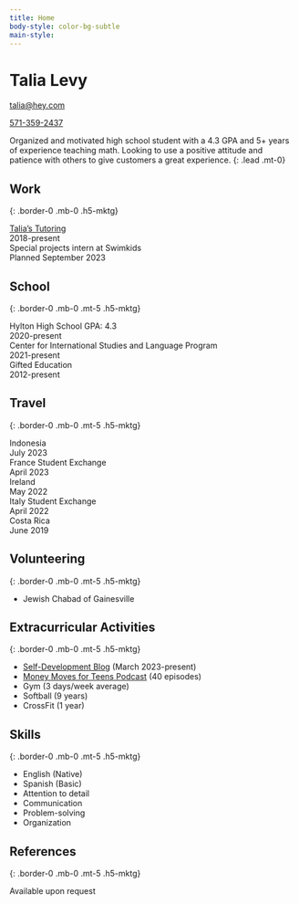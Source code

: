 ```yaml
---
title: Home
body-style: color-bg-subtle
main-style: 
---
```


<div class="container clearfix">
  <div class="col-12 col-md-8 float-left">
    <h1 class="h2-mktg border-0 mb-0 mt-0">Talia Levy</h1>
  </div>
  <div class="col-12 col-md-3 float-left">
    <p class="mb-1"><a href="mailto:talia@hey.com">talia@hey.com</a></p>
    <p><a href="tel:5713592437">571-359-2437</a></p>
  </div>
</div>

Organized and motivated high school student with a 4.3 GPA and 5+ years of experience teaching math. Looking to use a positive attitude and patience with others to give customers a great experience.
{: .lead .mt-0}

## Work
{: .border-0 .mb-0 .h5-mktg}

<div class="border-bottom py-2">
  <div class="col-8 d-inline-block">
    <a href="https://taliastutoring.com/" class="link-mktg">Talia’s Tutoring</a>
  </div>
  <div class="col-3 d-inline-block">
    2018-present
  </div>
</div>

<div class="border-bottom py-2">
  <div class="col-8 d-inline-block">
    Special projects intern at Swimkids
  </div>
  <div class="col-3 d-inline-block">
    Planned September 2023
  </div>
</div>

## School
{: .border-0 .mb-0 .mt-5 .h5-mktg}

<div class="border-bottom py-2">
  <div class="col-8 d-inline-block">
    Hylton High School GPA: 4.3
  </div>
  <div class="col-3 d-inline-block">
    2020-present
  </div>
</div>

<div class="border-bottom py-2">
  <div class="col-8 d-inline-block">
    Center for International Studies and Language Program
  </div>
  <div class="col-3 d-inline-block">
    2021-present
  </div>
</div>

<div class="border-bottom py-2">
  <div class="col-8 d-inline-block">
    Gifted Education
  </div>
  <div class="col-3 d-inline-block">
    2012-present
  </div>
</div>

## Travel
{: .border-0 .mb-0 .mt-5 .h5-mktg}

<div class="border-bottom py-2">
  <div class="col-8 d-inline-block">
    Indonesia
  </div>
  <div class="col-3 d-inline-block">
    July 2023
  </div>
</div>

<div class="border-bottom py-2">
  <div class="col-8 d-inline-block">
    France Student Exchange
  </div>
  <div class="col-3 d-inline-block">
    April 2023
  </div>
</div>

<div class="border-bottom py-2">
  <div class="col-8 d-inline-block">
    Ireland
  </div>
  <div class="col-3 d-inline-block">
    May 2022
  </div>
</div>

<div class="border-bottom py-2">
  <div class="col-8 d-inline-block">
    Italy Student Exchange
  </div>
  <div class="col-3 d-inline-block">
    April 2022
  </div>
</div>

<div class="border-bottom py-2">
  <div class="col-8 d-inline-block">
    Costa Rica
  </div>
  <div class="col-3 d-inline-block">
    June 2019
  </div>
</div>

## Volunteering
{: .border-0 .mb-0 .mt-5 .h5-mktg}

- Jewish Chabad of Gainesville

## Extracurricular Activities
{: .border-0 .mb-0 .mt-5 .h5-mktg}

- [Self-Development Blog](https://world.hey.com/talia/) (March 2023-present)
- [Money Moves for Teens Podcast](https://pglevy.github.io/mm4t-site/) (40 episodes)
- Gym (3 days/week average)
- Softball (9 years)
- CrossFit (1 year)

## Skills
{: .border-0 .mb-0 .mt-5 .h5-mktg}

- English (Native)
- Spanish (Basic)
- Attention to detail
- Communication
- Problem-solving
- Organization

## References
{: .border-0 .mb-0 .mt-5 .h5-mktg}

Available upon request
